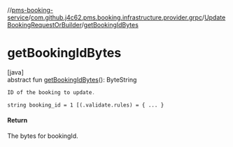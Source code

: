 //[pms-booking-service](../../../index.md)/[com.github.j4c62.pms.booking.infrastructure.provider.grpc](../index.md)/[UpdateBookingRequestOrBuilder](index.md)/[getBookingIdBytes](get-booking-id-bytes.md)

# getBookingIdBytes

[java]\
abstract fun [getBookingIdBytes](get-booking-id-bytes.md)(): ByteString

```kotlin
ID of the booking to update.

```
`string booking_id = 1 [(.validate.rules) = { ... }`

#### Return

The bytes for bookingId.